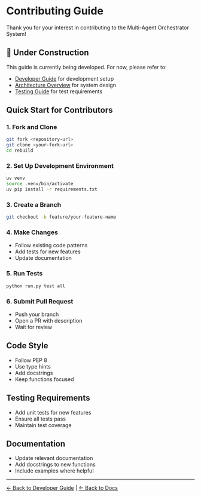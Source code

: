 # Contributing Guide

Thank you for your interest in contributing to the Multi-Agent Orchestrator System!

## 🚧 Under Construction

This guide is currently being developed. For now, please refer to:
- [Developer Guide](README.md) for development setup
- [Architecture Overview](architecture/README.md) for system design
- [Testing Guide](testing-guide.md) for test requirements

## Quick Start for Contributors

### 1. Fork and Clone
```bash
git fork <repository-url>
git clone <your-fork-url>
cd rebuild
```

### 2. Set Up Development Environment
```bash
uv venv
source .venv/bin/activate
uv pip install -r requirements.txt
```

### 3. Create a Branch
```bash
git checkout -b feature/your-feature-name
```

### 4. Make Changes
- Follow existing code patterns
- Add tests for new features
- Update documentation

### 5. Run Tests
```bash
python run.py test all
```

### 6. Submit Pull Request
- Push your branch
- Open a PR with description
- Wait for review

## Code Style

- Follow PEP 8
- Use type hints
- Add docstrings
- Keep functions focused

## Testing Requirements

- Add unit tests for new features
- Ensure all tests pass
- Maintain test coverage

## Documentation

- Update relevant documentation
- Add docstrings to new functions
- Include examples where helpful

---

[← Back to Developer Guide](README.md) | [← Back to Docs](../README.md)